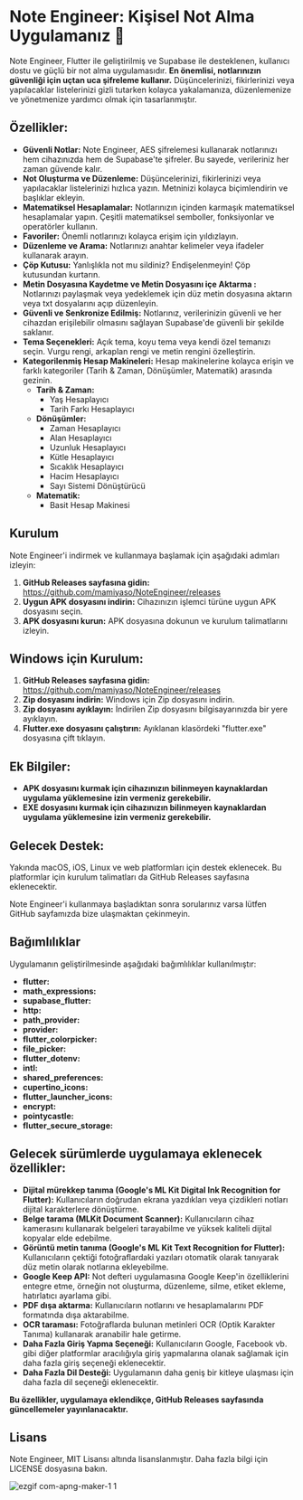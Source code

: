 # Note Engineer: Kişisel Not Alma Uygulamanız 🔐

Note Engineer, Flutter ile geliştirilmiş ve Supabase ile desteklenen, kullanıcı dostu ve güçlü bir not alma uygulamasıdır. **En önemlisi, notlarınızın güvenliği için uçtan uca şifreleme kullanır.** Düşüncelerinizi, fikirlerinizi veya yapılacaklar listelerinizi gizli tutarken kolayca yakalamanıza, düzenlemenize ve yönetmenize yardımcı olmak için tasarlanmıştır.

## Özellikler:

- **Güvenli Notlar:** Note Engineer, AES şifrelemesi kullanarak notlarınızı hem cihazınızda hem de Supabase'te şifreler. Bu sayede, verileriniz her zaman güvende kalır.
- **Not Oluşturma ve Düzenleme:** Düşüncelerinizi, fikirlerinizi veya yapılacaklar listelerinizi hızlıca yazın. Metninizi kolayca biçimlendirin ve başlıklar ekleyin.
- **Matematiksel Hesaplamalar:** Notlarınızın içinden karmaşık matematiksel hesaplamalar yapın. Çeşitli matematiksel semboller, fonksiyonlar ve operatörler kullanın.
- **Favoriler:** Önemli notlarınızı kolayca erişim için yıldızlayın.
- **Düzenleme ve Arama:** Notlarınızı anahtar kelimeler veya ifadeler kullanarak arayın.
- **Çöp Kutusu:** Yanlışlıkla not mu sildiniz? Endişelenmeyin! Çöp kutusundan kurtarın.
- **Metin Dosyasına Kaydetme ve Metin Dosyasını içe Aktarma :** Notlarınızı paylaşmak veya yedeklemek için düz metin dosyasına aktarın veya txt dosyalarını açıp düzenleyin.
- **Güvenli ve Senkronize Edilmiş:** Notlarınız, verilerinizin güvenli ve her cihazdan erişilebilir olmasını sağlayan Supabase'de güvenli bir şekilde saklanır.
- **Tema Seçenekleri:** Açık tema, koyu tema veya kendi özel temanızı seçin. Vurgu rengi, arkaplan rengi ve metin rengini özelleştirin.
- **Kategorilenmiş Hesap Makineleri:** Hesap makinelerine kolayca erişin ve farklı kategoriler (Tarih & Zaman, Dönüşümler, Matematik) arasında gezinin.
    - **Tarih & Zaman:**
        - Yaş Hesaplayıcı
        - Tarih Farkı Hesaplayıcı
    - **Dönüşümler:**
        - Zaman Hesaplayıcı
        - Alan Hesaplayıcı
        - Uzunluk Hesaplayıcı
        - Kütle Hesaplayıcı
        - Sıcaklık Hesaplayıcı
        - Hacim Hesaplayıcı
        - Sayı Sistemi Dönüştürücü
    - **Matematik:**
        - Basit Hesap Makinesi

## Kurulum

Note Engineer'i indirmek ve kullanmaya başlamak için aşağıdaki adımları izleyin:

1.  **GitHub Releases sayfasına gidin:** https://github.com/mamiyaso/NoteEngineer/releases
2.  **Uygun APK dosyasını indirin:** Cihazınızın işlemci türüne uygun APK dosyasını seçin.
3.  **APK dosyasını kurun:** APK dosyasına dokunun ve kurulum talimatlarını izleyin.

## Windows için Kurulum:

1.  **GitHub Releases sayfasına gidin:** https://github.com/mamiyaso/NoteEngineer/releases
2.  **Zip dosyasını indirin:** Windows için Zip dosyasını indirin.
3.  **Zip dosyasını ayıklayın:** İndirilen Zip dosyasını bilgisayarınızda bir yere ayıklayın.
4.  **Flutter.exe dosyasını çalıştırın:** Ayıklanan klasördeki "flutter.exe" dosyasına çift tıklayın.

## Ek Bilgiler:

-   **APK dosyasını kurmak için cihazınızın bilinmeyen kaynaklardan uygulama yüklemesine izin vermeniz gerekebilir.**
-   **EXE dosyasını kurmak için cihazınızın bilinmeyen kaynaklardan uygulama yüklemesine izin vermeniz gerekebilir.**

## Gelecek Destek:

Yakında macOS, iOS, Linux ve web platformları için destek eklenecek. Bu platformlar için kurulum talimatları da GitHub Releases sayfasına eklenecektir.


Note Engineer'i kullanmaya başladıktan sonra sorularınız varsa lütfen GitHub sayfamızda bize ulaşmaktan çekinmeyin.

## Bağımlılıklar

Uygulamanın geliştirilmesinde aşağıdaki bağımlılıklar kullanılmıştır:

* **flutter:**
* **math_expressions:**
* **supabase_flutter:**
* **http:**
* **path_provider:**
* **provider:**
* **flutter_colorpicker:**
* **file_picker:**
* **flutter_dotenv:**
* **intl:**
* **shared_preferences:**
* **cupertino_icons:**
* **flutter_launcher_icons:**
* **encrypt:**
* **pointycastle:**
* **flutter_secure_storage:**

## Gelecek sürümlerde uygulamaya eklenecek özellikler:

* **Dijital mürekkep tanıma (Google's ML Kit Digital Ink Recognition for Flutter):**  Kullanıcıların doğrudan ekrana yazdıkları veya çizdikleri notları dijital karakterlere dönüştürme.
* **Belge tarama (MLKit Document Scanner):**  Kullanıcıların cihaz kamerasını kullanarak belgeleri tarayabilme ve yüksek kaliteli dijital kopyalar elde edebilme.
* **Görüntü metin tanıma (Google's ML Kit Text Recognition for Flutter):**  Kullanıcıların çektiği fotoğraflardaki yazıları otomatik olarak tanıyarak düz metin olarak notlarına ekleyebilme.
* **Google Keep API:** Not defteri uygulamasına Google Keep'in özelliklerini entegre etme, örneğin not oluşturma, düzenleme, silme, etiket ekleme, hatırlatıcı ayarlama gibi.
* **PDF dışa aktarma:**  Kullanıcıların notlarını ve hesaplamalarını PDF formatında dışa aktarabilme.
* **OCR taraması:** Fotoğraflarda bulunan metinleri OCR (Optik Karakter Tanıma) kullanarak aranabilir hale getirme.
* **Daha Fazla Giriş Yapma Seçeneği:** Kullanıcıların Google, Facebook vb. gibi diğer platformlar aracılığıyla giriş yapmalarına olanak sağlamak için daha fazla giriş seçeneği eklenecektir.
* **Daha Fazla Dil Desteği:** Uygulamanın daha geniş bir kitleye ulaşması için daha fazla dil seçeneği eklenecektir.


**Bu özellikler, uygulamaya eklendikçe, GitHub Releases sayfasında güncellemeler yayınlanacaktır.**

## Lisans

Note Engineer, MIT Lisansı altında lisanslanmıştır. Daha fazla bilgi için LICENSE dosyasına bakın.

![ezgif com-apng-maker-1 1](https://github.com/user-attachments/assets/5fb8b0bd-b3b8-44d8-ab15-c038e4c69c2c)
